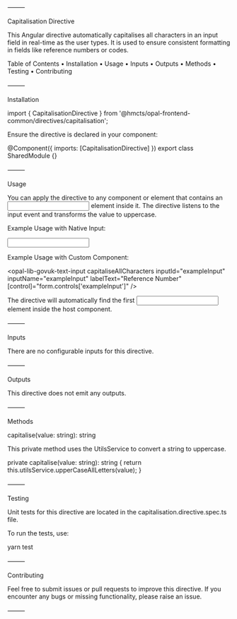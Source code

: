 ⸻

Capitalisation Directive

This Angular directive automatically capitalises all characters in an input field in real-time as the user types. It is used to ensure consistent formatting in fields like reference numbers or codes.

Table of Contents
• Installation
• Usage
• Inputs
• Outputs
• Methods
• Testing
• Contributing

⸻

Installation

import { CapitalisationDirective } from '@hmcts/opal-frontend-common/directives/capitalisation';

Ensure the directive is declared in your component:

@Component({
imports: [CapitalisationDirective]
})
export class SharedModule {}

⸻

Usage

You can apply the directive to any component or element that contains an <input> element inside it. The directive listens to the input event and transforms the value to uppercase.

Example Usage with Native Input:

<div capitaliseAllCharacters>
  <input type="text" />
</div>

Example Usage with Custom Component:

<opal-lib-govuk-text-input
capitaliseAllCharacters
inputId="exampleInput"
inputName="exampleInput"
labelText="Reference Number"
[control]="form.controls['exampleInput']"
/>

The directive will automatically find the first <input> element inside the host component.

⸻

Inputs

There are no configurable inputs for this directive.

⸻

Outputs

This directive does not emit any outputs.

⸻

Methods

capitalise(value: string): string

This private method uses the UtilsService to convert a string to uppercase.

private capitalise(value: string): string {
return this.utilsService.upperCaseAllLetters(value);
}

⸻

Testing

Unit tests for this directive are located in the capitalisation.directive.spec.ts file.

To run the tests, use:

yarn test

⸻

Contributing

Feel free to submit issues or pull requests to improve this directive. If you encounter any bugs or missing functionality, please raise an issue.

⸻
